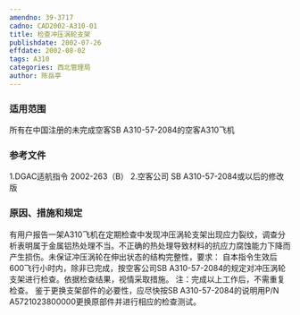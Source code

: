 ```yaml
---
amendno: 39-3717
cadno: CAD2002-A310-01
title: 检查冲压涡轮支架
publishdate: 2002-07-26
effdate: 2002-08-02
tags: A310
categories: 西北管理局
author: 陈岳亭
---
```


### 适用范围 
所有在中国注册的未完成空客SB A310-57-2084的空客A310飞机

### 参考文件
1.DGAC适航指令 2002-263（B）
    2.空客公司 SB A310-57-2084或以后的修改版


### 原因、措施和规定 
有用户报告一架A310飞机在定期检查中发现冲压涡轮支架出现应力裂纹，调查分析表明属于金属铝热处理不当。不正确的热处理导致材料的抗应力腐蚀能力下降而产生损伤。未保证冲压涡轮在伸出状态的结构完整性，要求： 
    自本指令生效后600飞行小时内，除非已完成，按空客公司SB A310-57-2084的规定对冲压涡轮支架进行检查。依据检查结果，视情采取措施。 
    注：完成以上工作后，不需重复检查。 
    鉴于更换支架部件的必要性，应尽快按SB A310-57-2084的说明用P/N A5721023800000更换原部件并进行相应的检查测试。 
